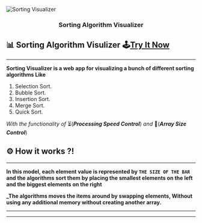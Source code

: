 <p align="center">
  
![Sorting Visualizer](https://user-images.githubusercontent.com/40190772/83947174-c3254280-a815-11ea-960c-65d1e2576bce.png)

</p>
<h3 align="center">Sorting Algorithm Visualizer</h3>

## 📊 Sorting Algorithm Visulizer 🕹[Try It Now](https://mayank2808sharma.github.io/Sorting-Algo-Vizualizer/)

---

**Sorting Visualizer is a web app for visualizing a bunch of different sorting algorithms Like**

1. Selection Sort.
2. Bubble Sort.
3. Insertion Sort.
4. Merge Sort.
5. Quick Sort.

_With the functionality of_ ⏳(**_Processing Speed Control_**) _and_ 📏(**_Array Size Control_**)

## ⚙ How it works ?!

---

**In this model, each element value is represented by `THE SIZE OF THE BAR` and the algorithms sort them by placing the smallest elements on the left and the biggest elements on the right**

**\_The algorithms moves the items around by swapping elements, Without using any additional memory without creating another array.**

---

---

<!-- ## 📷 ScreenShots

---

![image](https://user-images.githubusercontent.com/40190772/70376007-3c96b380-190d-11ea-90f1-56f29eedb5f4.png)
![image](https://user-images.githubusercontent.com/40190772/70376030-74056000-190d-11ea-9a93-496c01cbd641.png)
![image](https://user-images.githubusercontent.com/40190772/70376037-82537c00-190d-11ea-8407-d9dd4b6cce94.png)

## 📽 GIF Demo

---

![Visualizer Demo](https://user-images.githubusercontent.com/40190772/70376256-a4e69480-190f-11ea-9a70-2c15d6c1a81a.gif) -->
